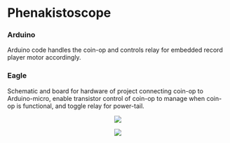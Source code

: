 # Phenakistoscope

### Arduino 
Arduino code handles the coin-op and controls relay for embedded record player motor accordingly.

### Eagle
Schematic and board for hardware of project connecting coin-op to Arduino-micro, enable transistor control of coin-op to manage when coin-op is functional, and toggle relay for power-tail. 



<p align="center">
  <a href="https://www.youtube.com/watch?v=MYbP62z-HJk"><img src="https://img.youtube.com/vi/MYbP62z-HJk/0.jpg"></a>
</p>


<p align="center">
  <img src="https://github.com/organnoise/ArtArcadeTools/blob/master/img/ArtArcade.AnaWheel.jpg">
</p>

